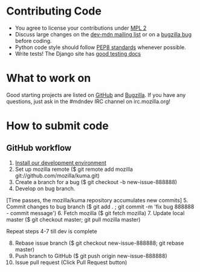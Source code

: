 Contributing Code
=================

  *  You agree to license your contributions under [MPL 2][MPL2]
  *  Discuss large changes on the [dev-mdn mailing list][dev-mdn]
     or on a [bugzilla bug][mdn-backlog] before coding.
  *  Python code style should follow [PEP8 standards][pep8] whenever possible.
  *  Write tests!  The Django site has [good testing docs][django-testing]

[MPL2]: http://www.mozilla.org/MPL/2.0/
[dev-mdn]: https://lists.mozilla.org/listinfo/dev-mdn
[mdn-backlog]: http://mzl.la/mdn_backlog
[pep8]: http://www.python.org/dev/peps/pep-0008/
[django-testing]: https://docs.djangoproject.com/en/dev/topics/testing/

What to work on
===============

Good starting projects are listed on [GitHub][github] and [Bugzilla][bugzilla]. If you have any questions, just ask in the #mdndev IRC channel on irc.mozilla.org!

[github]: https://github.com/mozilla/kuma/issues?labels=good+first+issue&milestone=&page=1&state=open
[bugzilla]: https://bugzilla.mozilla.org/buglist.cgi?bug_status=UNCONFIRMED&bug_status=NEW&bug_status=ASSIGNED&bug_status=REOPENED&columnlist=short_desc%2Ccomponent%2Cchangeddate&list_id=9799718&product=Mozilla%20Developer%20Network&query_format=advanced&status_whiteboard=[good%20first%20bug]&status_whiteboard_type=allwordssubstr&query_based_on=

How to submit code
==================

GitHub workflow
---------------

   1. [Install our development environment](https://github.com/mozilla/kuma/blob/master/docs/installation-vagrant.rst#getting-up-and-running)
   2. Set up mozilla remote ($ git remote add mozilla git://github.com/mozilla/kuma.git)
   3. Create a branch for a bug ($ git checkout -b new-issue-888888)
   4. Develop on bug branch.

   [Time passes, the mozilla/kuma repository accumulates new commits]
   5. Commit changes to bug branch ($ git add . ; git commit -m 'fix bug 888888 - commit message')
   6. Fetch mozilla ($ git fetch mozilla)
   7. Update local master ($ git checkout master; git pull mozilla master)

   Repeat steps 4-7 till dev is complete

   8. Rebase issue branch ($ git checkout new-issue-888888; git rebase master)
   9. Push branch to GitHub ($ git push origin new-issue-888888)
   10. Issue pull request (Click Pull Request button)
